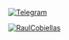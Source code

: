 

<a href="https://t.me/raulodev"><img alt="Telegram" src="https://img.shields.io/badge/raulodev-2CA5E0?style=for-the-badge&logo=telegram&logoColor=white"/></a>

<p align="left"> <a href="https://github.com/ryo-ma/github-profile-trophy"><img src="https://github-profile-trophy.vercel.app/?username=raulodev&row=2&column=3&theme=juicyfresh" alt="RaulCobiellas" /></a> </p>



